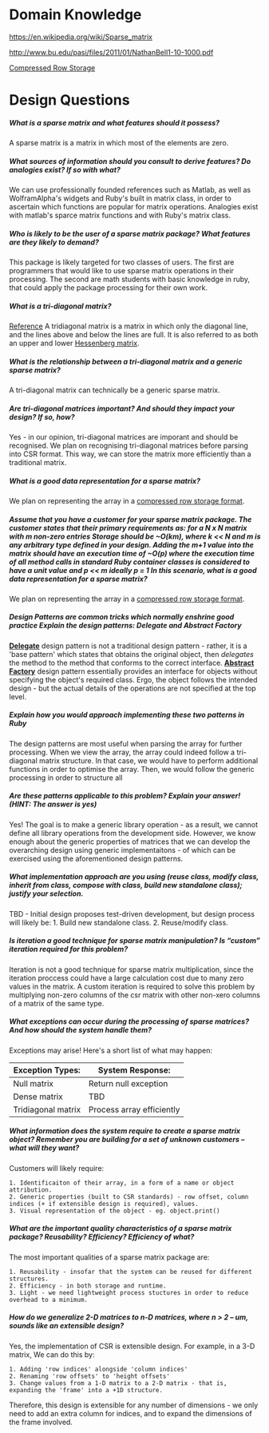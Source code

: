 # Domain Knowledge
https://en.wikipedia.org/wiki/Sparse_matrix

http://www.bu.edu/pasi/files/2011/01/NathanBell1-10-1000.pdf

[Compressed Row Storage](http://www.netlib.org/utk/people/JackDongarra/etemplates/node373.html)

# Design Questions
##### What is a sparse matrix and what features should it possess?
A sparse matrix is a matrix in which most of the elements are zero.

##### What sources of information should you consult to derive features? Do analogies exist? If so with what?
We can use professionally founded references such as Matlab, as well as WolframAlpha's widgets and Ruby's built in matrix class, in order to ascertain which functions are popular for matrix operations. Analogies exist with matlab's sparce matrix functions and with Ruby's matrix class.

##### Who is likely to be the user of a sparse matrix package? What features are they likely to demand?
This package is likely targeted for two classes of users. The first are programmers that would like to use sparse matrix operations in their processing. The second are math students with basic knowledge in ruby, that could apply the package processing for their own work.

##### What is a tri-diagonal matrix?
[Reference](https://en.wikipedia.org/wiki/Tridiagonal_matrix) A tridiagonal matrix is a matrix in which only the diagonal line, and the lines above and below the lines are full. It is also referred to as both an upper and lower [Hessenberg matrix](https://en.wikipedia.org/wiki/Hessenberg_matrix).

##### What is the relationship between a tri-diagonal matrix and a generic sparse matrix?
A tri-diagonal matrix can technically be a generic sparse matrix. 

##### Are tri-diagonal matrices important? And should they impact your design? If so, how?
Yes - in our opinion, tri-diagonal matrices are imporant and should be recognised. We plan on recognising tri-diagonal matrices before parsing into CSR format. This way, we can store the matrix more efficiently than a traditional matrix.

##### What is a good data representation for a sparse matrix?
We plan on representing the array in a [compressed row storage format](http://www.netlib.org/utk/people/JackDongarra/etemplates/node373.html). 


##### Assume that you have a customer for your sparse matrix package. The customer states that their primary requirements as: for a N x N matrix with m non-zero entries Storage should be ~O(km), where k << N and m is any arbitrary type defined in your design. Adding the m+1 value into the matrix should have an execution time of ~O(p) where the execution time of all method calls in standard Ruby container classes is considered to have a unit value and p << m ideally p = 1 In this scenario, what is a good data representation for a sparse matrix?
We plan on representing the array in a [compressed row storage format](http://www.netlib.org/utk/people/JackDongarra/etemplates/node373.html). 


##### Design Patterns are common tricks which normally enshrine good practice Explain the design patterns: Delegate and Abstract Factory
**[Delegate](http://stackoverflow.com/questions/7168714/what-is-the-purpose-of-a-delegation-pattern)** design pattern is not a traditional design pattern - rather, it is a 'base pattern' which states that obtains the original object, then *delegates* the method to the method that conforms to the correct interface. **[Abstract Factory](https://sourcemaking.com/design_patterns/abstract_factory)** design pattern essentially provides an interface for objects without specifying the object's required class. Ergo, the object follows the intended design - but the actual details of the operations are not specified at the top level.

##### Explain how you would approach implementing these two patterns in Ruby
The design patterns are most useful when parsing the array for further processing. When we view the array, the array could indeed follow a tri-diagonal matrix structure. In that case, we would have to perform additional functions in order to optimise the array. Then, we would follow the generic processing in order to structure all 

##### Are these patterns applicable to this problem? Explain your answer! (HINT: The answer is yes)
Yes! The goal is to make a generic library operation - as a result, we cannot define all library operations from the development side. However, we know enough about the generic properties of matrices that we can develop the overarching design using generic implementaitons - of which can be exercised using the aforementioned design patterns.

##### What implementation approach are you using (reuse class, modify class, inherit from class, compose with class, build new standalone class); justify your selection.
TBD - Initial design proposes test-driven development, but design process will likely be:
	1. Build new standalone class.
	2. Reuse/modify class.

##### Is iteration a good technique for sparse matrix manipulation? Is “custom” iteration required for this problem? 
Iteration is not a good technique for sparse matrix multiplication, since the iteration proccess could have a large calculation cost due to many zero values in the matrix. A custom iteration is required to solve this problem by multiplying non-zero columns of the csr matrix with other non-xero columns of a matrix of the same type.

##### What exceptions can occur during the processing of sparse matrices? And how should the system handle them? 
Exceptions may arise! Here's a short list of what may happen:

| Exception Types:   | System Response:          |
|--------------------|---------------------------|
| Null matrix        | Return null exception     |
| Dense matrix       | TBD                       |
| Tridiagonal matrix | Process array efficiently |

##### What information does the system require to create a sparse matrix object? Remember you are building for a set of unknown customers – what will they want?
Customers will likely require:

	1. Identificaiton of their array, in a form of a name or object attribution.
	2. Generic properties (built to CSR standards) - row offset, column indices (+ if extensible design is required), values.
	3. Visual representation of the object - eg. object.print()

##### What are the important quality characteristics of a sparse matrix package? Reusability? Efficiency? Efficiency of what?
The most important qualities of a sparse matrix package are:

	1. Reusability - insofar that the system can be reused for different structures.
	2. Efficiency - in both storage and runtime.
	3. Light - we need lightweight process stuctures in order to reduce overhead to a minimum.

##### How do we generalize 2-D matrices to n-D matrices, where n > 2 – um, sounds like an extensible design?
Yes, the implementation of CSR is extensible design. For example, in a 3-D matrix, We can do this by:

	1. Adding 'row indices' alongside 'column indices'
	2. Renaming 'row offsets' to 'height offsets'
	3. Change values from a 1-D matrix to a 2-D matrix - that is, expanding the 'frame' into a +1D structure.

Therefore, this design is extensible for any number of dimensions - we only need to add an extra column for indices, and to expand the dimensions of the frame involved.

